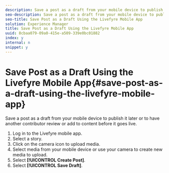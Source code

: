 ```yaml
---
description: Save a post as a draft from your mobile device to publish it later or to have another contributor review or add to content before it goes live.
seo-description: Save a post as a draft from your mobile device to publish it later or to have another contributor review or add to content before it goes live.
seo-title: Save Post as a Draft Using the Livefyre Mobile App
solution: Experience Manager
title: Save Post as a Draft Using the Livefyre Mobile App
uuid: 8cbaa079-09a0-415e-a509-339e0bc01882
index: y
internal: n
snippet: y
---
```


# Save Post as a Draft Using the Livefyre Mobile App{#save-post-as-a-draft-using-the-livefyre-mobile-app}

Save a post as a draft from your mobile device to publish it later or to have another contributor review or add to content before it goes live.

1. Log in to the Livefyre mobile app.
1. Select a story.
1. Click on the camera icon to upload media.
1. Select media from your mobile device or use your camera to create new media to upload.
1. Select **[!UICONTROL Create Post]**.
1. Select **[!UICONTROL Save Draft]**.
